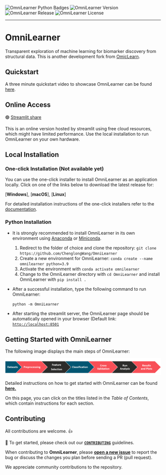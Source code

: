 <!-- <p align="center"> <img src="OmniLearner.png" height="270" width="277" /> </p> -->
<!-- <h2 align="center">Online version: <a href="https://share.streamlit.io/MannLabs/OmniLearner/OmniLearner/omni_learner.py" target="_blank">OmniLearner</a> </h2> -->

<!-- <h2 align="center"> 📰 Manual and Documentation: <a href="https://OmniLearner.readthedocs.io/en/latest/" target="_blank">OmniLearner ReadTheDocs </a> </h2> -->

![OmniLearner Python Badges](https://img.shields.io/badge/Tested_with_Python-3.8-blue)
![OmniLearner Version](https://img.shields.io/badge/Release-v1.3-orange)
![OmniLearner Release](https://img.shields.io/badge/Release%20Date-October%202022-green)
![OmniLearner License](https://img.shields.io/badge/License-Apache%202.0-blue.svg)

---
# OmniLearner

Transparent exploration of machine learning for biomarker discovery from structural data. This is another development fork from [OmicLearn](https://github.com/MannLabs/OmicLearn).

## Quickstart
A three minute quickstart video to showcase OmniLearner can be found [here](https://youtube.com).


## Online Access

🟢 <a href="" target="_blank"> Streamlit share</a>

This is an online version hosted by streamlit using free cloud resources, which might have limited performance. Use the local installation to run OmniLearner on your own hardware.

## Local Installation

### One-click Installation (**Not available yet**)

You can use the one-click installer to install OmniLearner as an application locally.
Click on one of the links below to download the latest release for:

[**Windows**], [**macOS**], [**Linux**]

For detailed installation instructions of the one-click installers refer to the [documentation](https://OmniLearner.readthedocs.io/en/latest/ONE_CLICK.html).

### Python Installation

- It is strongly recommended to install OmniLearner in its own environment using [Anaconda](https://docs.conda.io/projects/conda/en/latest/user-guide/install/) or [Miniconda](https://docs.conda.io/en/latest/miniconda.html).

  1. Redirect to the folder of choice and clone the repository: `git clone https://github.com/ChenglongWang/OmniLearner`
  2. Create a new environment for OmniLearner: `conda create --name omnilearner python=3.9`
  3. Activate the environment with  `conda activate omnilearner`
  4. Change to the OmniLearner directory with `cd OmniLearner` and install OmniLearner with `pip install .`

- After a successful installation, type the following command to run OmniLearner:

  `python -m OmniLearner`

 - After starting the streamlit server, the OmniLearner page should be automatically opened in your browser (Default link: [`http://localhost:8501`](http://localhost:8501)


## Getting Started with OmniLearner

The following image displays the main steps of OmniLearner:

![OmniLearner Workflow](workflow.png)

Detailed instructions on how to get started with OmniLearner can be found **[here.](https://OmniLearner.readthedocs.io/en/latest/USING.html)**

On this page, you can click on the titles listed in the *Table of Contents*, which contain instructions for each section.

## Contributing
All contributions are welcome. 👍

📰 To get started, please check out our **[`CONTRIBUTING`](https://github.com/MannLabs/OmniLearner/blob/master/CONTRIBUTING.md)** guidelines.

When contributing to **OmniLearner**, please **[open a new issue](https://github.com/MannLabs/OmniLearner/issues/new/choose)** to report the bug or discuss the changes you plan before sending a PR (pull request).

We appreciate community contributions to the repository.
